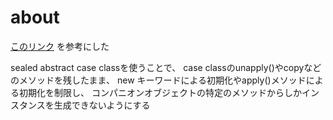 # about

[このリンク](https://nrinaudo.github.io/scala-best-practices/tricky_behaviours/final_case_classes.html)
を参考にした


sealed abstract case classを使うことで、
case classのunapply()やcopyなどのメソッドを残したまま、
new キーワードによる初期化やapply()メソッドによる初期化を制限し、
コンパニオンオブジェクトの特定のメソッドからしかインスタンスを生成できないようにする